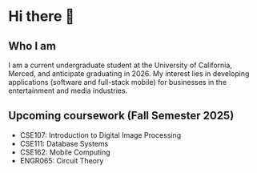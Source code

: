 # Hi there 👋

<!--
**cyuuLater/cyuuLater** is a ✨ _special_ ✨ repository because its `README.md` (this file) appears on your GitHub profile.

Here are some ideas to get you started:

- 🔭 I’m currently working on ...
- 🌱 I’m currently learning ...
- 👯 I’m looking to collaborate on ...
- 🤔 I’m looking for help with ...
- 💬 Ask me about ...
- 📫 How to reach me: ...
- 😄 Pronouns: ...
- ⚡ Fun fact: ...
-->

## Who I am 
I am a current undergraduate student at the University of California, Merced, and anticipate graduating in 2026. My interest lies in developing applications (software and full-stack mobile) for businesses in the entertainment and media industries. 

## Upcoming coursework (Fall Semester 2025)
- CSE107: Introduction to Digital Image Processing
- CSE111: Database Systems
- CSE162: Mobile Computing
- ENGR065: Circuit Theory
